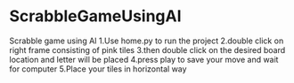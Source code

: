 # ScrabbleGameUsingAI
Scrabble game using AI
1.Use home.py to run the project
2.double click on right frame consisting of pink tiles
3.then double click on the desired board location and letter will be placed
4.press play to save your move and wait for computer
5.Place your tiles in horizontal way
